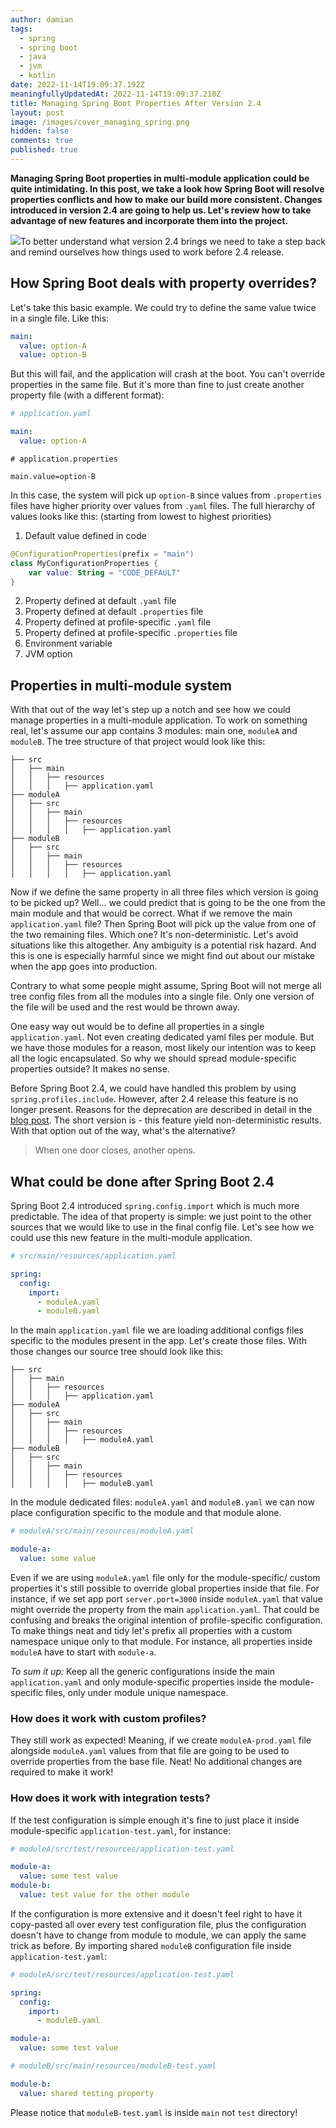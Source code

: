 ```yaml
---
author: damian
tags:
  - spring
  - spring boot
  - java
  - jvm
  - kotlin
date: 2022-11-14T19:09:37.192Z
meaningfullyUpdatedAt: 2022-11-14T19:09:37.210Z
title: Managing Spring Boot Properties After Version 2.4
layout: post
image: /images/cover_managing_spring.png
hidden: false
comments: true
published: true
---
```

**Managing Spring Boot properties in multi-module application could be quite intimidating.
In this post, we take a look how Spring Boot will resolve properties conflicts and how to make our build more consistent. Changes
introduced in version 2.4 are going to help us. Let's review how to take advantage of new features and incorporate them into
the project.**

<div class="image"><img src="/images/pexels-karolina-grabowska-4195411.jpg" />To better understand what version 2.4 brings we need to take a step back and remind ourselves how things used to work before 2.4 release.</div>

## How Spring Boot deals with property overrides?

Let's take this basic example. We could try to define the same value twice in a single file. Like this:

```yaml
main:
  value: option-A
  value: option-B
```

But this will fail, and the application will crash at the boot. You can't override properties in the same file. But it's more than
fine to just create another property file (with a different format):

```yaml
# application.yaml

main:
  value: option-A
```

```properties
# application.properties

main.value=option-B
```

In this case, the system will pick up `option-B` since values from `.properties` files have higher priority over values from 
`.yaml` files. The full hierarchy of values looks like this: (starting from lowest to highest priorities)

1. Default value defined in code

```kotlin
@ConfigurationProperties(prefix = "main")
class MyConfigurationProperties {
    var value: String = "CODE_DEFAULT"
}
```

2. Property defined at default `.yaml` file
3. Property defined at default `.properties` file
4. Property defined at profile-specific `.yaml` file
5. Property defined at profile-specific `.properties` file
6. Environment variable
7. JVM option

## Properties in multi-module system

With that out of the way let's step up a notch and see how we could manage properties in a multi-module application.
To work on something real, let's assume our app contains 3 modules: main one, `moduleA` and `moduleB`.
The tree structure of that project would look like this:

```
├── src
│   ├── main
│   │   ├── resources
│   │   │   ├── application.yaml
├── moduleA
│   ├── src
│   │   ├── main
│   │   │   ├── resources
│   │   │   │   ├── application.yaml
├── moduleB
│   ├── src
│   │   ├── main
│   │   │   ├── resources
│   │   │   │   ├── application.yaml
```

Now if we define the same property in all three files which version is going to be picked up? Well... we could predict that is going to be the one 
from the main module and that would be correct. What if we remove the main `application.yaml` file? Then Spring Boot will pick up the value from one of the two
remaining files. Which one? It's non-deterministic. Let's avoid situations like this altogether. Any ambiguity is 
a potential risk hazard. And this is one is especially harmful since we might find out about our mistake when the app goes into production.

<div class="important-info">Contrary to what some people might assume, Spring Boot will not merge all tree config files from all the modules into a single file.
Only one version of the file will be used and the rest would be thrown away.</div>

One easy way out would be to define all properties in a single `application.yaml`. Not even creating dedicated yaml files per module. But we have those modules 
for a reason, most likely our intention was to keep all the logic encapsulated. So why we should spread module-specific properties outside?
It makes no sense. 

Before Spring Boot 2.4, we could have handled this problem by using `spring.profiles.include`. However, after 2.4 release this feature is no longer present.
Reasons for the deprecation are described in detail in the [blog post](https://spring.io/blog/2020/08/14/config-file-processing-in-spring-boot-2-4).
The short version is - this feature yield non-deterministic results. With that option out of the way, what's the alternative?

> When one door closes, another opens.

## What could be done after Spring Boot 2.4

Spring Boot 2.4 introduced `spring.config.import` which is much more predictable. The idea of that property is simple: we just point to the other sources that 
we would like to use in the final config file. Let's see how we could use this new feature in the multi-module application.

```yaml
# src/main/resources/application.yaml

spring:
  config:
    import:
      - moduleA.yaml
      - moduleB.yaml
```

In the main `application.yaml` file we are loading additional configs files specific to the modules present in the app. Let's create those files. With those changes our source
tree should look like this:

```
├── src
│   ├── main
│   │   ├── resources
│   │   │   ├── application.yaml
├── moduleA
│   ├── src
│   │   ├── main
│   │   │   ├── resources
│   │   │   │   ├── moduleA.yaml
├── moduleB
│   ├── src
│   │   ├── main
│   │   │   ├── resources
│   │   │   │   ├── moduleB.yaml
```

In the module dedicated files: `moduleA.yaml` and `moduleB.yaml` we can now place configuration specific to the module and that module alone.

```yaml
# moduleA/src/main/resources/moduleA.yaml

module-a:
  value: some value
```

Even if we are using `moduleA.yaml` file only for the module-specific/ custom properties it's still possible to override global properties inside that file. For instance, if we 
set app port `server.port=3000` inside `moduleA.yaml` that value might override the property from the main `application.yaml`. That could be confusing and breaks the original 
intention of profile-specific configuration. To make things neat and tidy let's prefix all properties with a custom namespace unique only to that module. For
instance, all properties inside `moduleA` have to start with `module-a`.

*To sum it up:*
Keep all the generic configurations inside the main `application.yaml` and only module-specific properties inside the module-specific files, only under module unique namespace.

### How does it work with custom profiles?

They still work as expected! Meaning, if we create `moduleA-prod.yaml` file alongside `moduleA.yaml` values from that file are going to be used to override properties from 
the base file. Neat! No additional changes are required to make it work!

### How does it work with integration tests?

If the test configuration is simple enough it's fine to just place it inside module-specific `application-test.yaml`, for instance:

```yaml
# moduleA/src/test/resources/application-test.yaml

module-a:
  value: some test value
module-b:
  value: test value for the other module
```

If the configuration is more extensive and it doesn't feel right to have it copy-pasted all over every test configuration file, plus the
configuration doesn't have to change from module to module, we can apply the same trick as before. By importing shared `moduleB` configuration file inside `application-test.yaml`:

```yaml
# moduleA/src/test/resources/application-test.yaml

spring:
  config:
    import:
      - moduleB.yaml

module-a:
  value: some test value
```

```yaml
# moduleB/src/main/resources/moduleB-test.yaml

module-b:
  value: shared testing property
```

Please notice that `moduleB-test.yaml` is inside `main` not `test` directory!